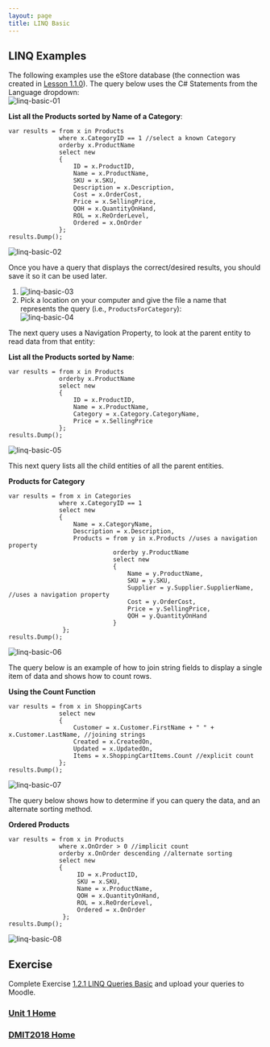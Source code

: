 ```yaml
---
layout: page
title: LINQ Basic
---
```


## LINQ Examples
The following examples use the eStore database (the connection was created in [Lesson 1.1.0](1_1_0.md)). The query below uses the C# Statements from the Language dropdown:<br>
![linq-basic-01](files/linq-basic-01.jpg)

**List all the Products sorted by Name of a Category**:

```
var results = from x in Products
              where x.CategoryID == 1 //select a known Category
              orderby x.ProductName
              select new
              {
                  ID = x.ProductID,
                  Name = x.ProductName,
                  SKU = x.SKU,
                  Description = x.Description,
                  Cost = x.OrderCost,
                  Price = x.SellingPrice, 
                  QOH = x.QuantityOnHand,
                  ROL = x.ReOrderLevel,
                  Ordered = x.OnOrder
              };
results.Dump();
```

![linq-basic-02](files/linq-basic-02.jpg)

Once you have a query that displays the correct/desired results, you should save it so it can be used later.
1. ![linq-basic-03](files/linq-basic-03.jpg)
2.	Pick a location on your computer and give the file a name that represents the query (i.e., `ProductsForCategory`):<br>
![linq-basic-04](files/linq-basic-04.jpg)

The next query uses a Navigation Property, to look at the parent entity to read data from that entity:

**List all the Products sorted by Name**:

```
var results = from x in Products
              orderby x.ProductName
              select new
              {
                  ID = x.ProductID,
                  Name = x.ProductName,
                  Category = x.Category.CategoryName,
                  Price = x.SellingPrice
              };
results.Dump();
```

![linq-basic-05](files/linq-basic-05.jpg)

This next query lists all the child entities of all the parent entities.

**Products for Category**

```
var results = from x in Categories
              where x.CategoryID == 1
              select new
              {
                  Name = x.CategoryName,
                  Description = x.Description,
                  Products = from y in x.Products //uses a navigation property
                             orderby y.ProductName
                             select new
                             {
                                 Name = y.ProductName,
                                 SKU = y.SKU,
                                 Supplier = y.Supplier.SupplierName, //uses a navigation property
                                 Cost = y.OrderCost,
                                 Price = y.SellingPrice,
                                 QOH = y.QuantityOnHand
                             }
               };
results.Dump();
```

![linq-basic-06](files/linq-basic-06.jpg)

The query below is an example of how to join string fields to display a single item of data and shows how to count rows.

**Using the Count Function**

```
var results = from x in ShoppingCarts
              select new
              {
                  Customer = x.Customer.FirstName + " " + x.Customer.LastName, //joining strings
                  Created = x.CreatedOn,
                  Updated = x.UpdatedOn,
                  Items = x.ShoppingCartItems.Count //explicit count
              };
results.Dump();
```

![linq-basic-07](files/linq-basic-07.jpg)

The query below shows how to determine if you can query the data, and an alternate sorting method.

**Ordered Products**

```
var results = from x in Products
              where x.OnOrder > 0 //implicit count
              orderby x.OnOrder descending //alternate sorting
              select new
              {
                   ID = x.ProductID,
                   SKU = x.SKU,
                   Name = x.ProductName,
                   QOH = x.QuantityOnHand,
                   ROL = x.ReOrderLevel,
                   Ordered = x.OnOrder
               };
results.Dump();
```

![linq-basic-08](files/linq-basic-08.jpg)

## Exercise
Complete Exercise [1.2.1 LINQ Queries Basic](1_2_1.md) and upload your queries to Moodle.

### [Unit 1 Home](index.md)
### [DMIT2018 Home](../)
